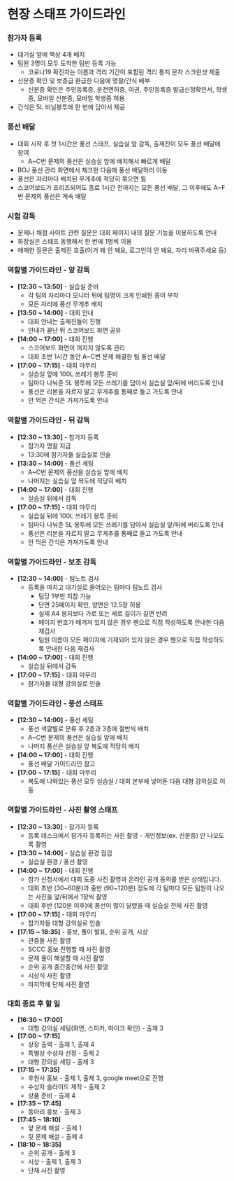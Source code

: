 # 현장 스태프 가이드라인

### 참가자 등록

* 대기실 앞에 책상 4개 배치
* 팀원 3명이 모두 도착한 팀만 등록 가능
  * 코로나19 확진자는 이름과 격리 기간이 포함된 격리 통지 문자 스크린샷 제출
* 신분증 확인 및 보증급 환급한 다음에 명찰/간식 배부
  * 신분증 확인은 주민등록증, 운전면허증, 여권, 주민등록증 발급신청확인서, 학생증, 모바일 신분증, 모바일 학생증 허용
* 간식은 5L 비닐봉투에 한 번에 담아서 제공

### 풍선 배달

* 대회 시작 후 첫 1시간은 풍선 스태프, 실습실 앞 감독, 출제진이 모두 풍선 배달에 참여
  * A~C번 문제의 풍선은 실습실 앞에 배치해서 빠르게 배달
* BOJ 풍선 관리 화면에서 체크한 다음에 풍선 배달하러 이동
* 풍선은 자리마다 배치된 무게추에 적당히 묶으면 됨
* 스코어보드가 프리즈되어도 종료 1시간 전까지는 모든 풍선 배달, 그 이후에도 A~F번 문제의 풍선은 계속 배달

### 시험 감독

* 문제나 채점 사이트 관련 질문은 대회 페이지 내의 질문 기능을 이용하도록 안내
* 화장실은 스태프 동행해서 한 번에 1명씩 이용
* 애매한 질문은 출제진 호출(이거 왜 안 돼요, 로그인이 안 돼요, 자리 바꿔주세요 등)

### 역할별 가이드라인 - 앞 감독

* **[12:30 ~ 13:50]** - 실습실 준비
  * 각 팀의 자리마다 모니터 뒤에 팀명이 크게 인쇄된 종이 부착
  * 모든 자리에 풍선 무게추 배치
* **[13:50 ~ 14:00]** - 대회 안내
  * 대회 안내는 출제진들이 진행
  * 안내가 끝난 뒤 스코어보드 화면 공유
* **[14:00 ~ 17:00]** - 대회 진행
  * 스코어보드 화면이 꺼지지 않도록 관리
  * 대회 초반 1시간 동안 A~C번 문제 해결한 팀 풍선 배달
* **[17:00 ~ 17:15]** - 대회 마무리
  * 실습실 앞에 100L 쓰레기 봉투 준비
  * 팀마다 나눠준 5L 봉투에 모든 쓰레기를 담아서 실습실 앞/뒤에 버리도록 안내
  * 풍선은 리본을 자르지 말고 무게추를 통째로 들고 가도록 안내
  * 안 먹은 간식은 가져가도록 안내

### 역할별 가이드라인 - 뒤 감독

* **[12:30 ~ 13:30]** - 참가자 등록
  * 참가자 명찰 지급
  * 13:30에 참가자들 실습실로 인솔
* **[13:30 ~ 14:00]** - 풍선 세팅
  * A~C번 문제의 풍선을 실습실 앞에 배치
  * 나머지는 실습실 앞 복도에 적당히 배치
* **[14:00 ~ 17:00]** - 대회 진행
  * 실습실 뒤에서 감독
* **[17:00 ~ 17:15]** - 대회 마무리
  * 실습실 뒤에 100L 쓰레기 봉투 준비
  * 팀마다 나눠준 5L 봉투에 모든 쓰레기를 담아서 실습실 앞/뒤에 버리도록 안내
  * 풍선은 리본을 자르지 말고 무게추를 통째로 들고 가도록 안내
  * 안 먹은 간식은 가져가도록 안내

### 역할별 가이드라인 - 보조 감독

* **[12:30 ~ 14:00]** - 팀노트 검사
  * 등록을 마치고 대기실로 들어오는 팀마다 팀노트 검사
    * 팀당 1부만 지참 가능
    * 단면 25페이지 확인, 양면은 12.5장 허용
    * 실제 A4 용지보다 가로 또는 세로 길이가 길면 반려
    * 페이지 번호가 매겨져 있지 않은 경우 펜으로 직접 작성하도록 안내한 다음 재검사
    * 팀원 이름이 모든 페이지에 기재되어 있지 않은 경우 펜으로 직접 작성하도록 안내한 다음 재검사
* **[14:00 ~ 17:00]** - 대회 진행
  * 실습실 뒤에서 감독
* **[17:00 ~ 17:15]** - 대회 마무리
  * 참가자들 대형 강의실로 인솔

### 역할별 가이드라인 - 풍선 스태프

* **[12:30 ~ 14:00]** - 풍선 세팅
  * 풍선 색깔별로 분류 후 2층과 3층에 절반씩 배치
  * A~C번 문제의 풍선은 실습실 앞에 배치
  * 나머지 풍선은 실습실 앞 복도에 적당히 배치
* **[14:00 ~ 17:00]** - 대회 진행
  * 풍선 배달 가이드라인 참고
* **[17:00 ~ 17:15]** - 대회 마무리
  * 복도에 나와있는 풍선 모두 실습실 / 대회 본부에 넣어둔 다음 대형 강의실로 이동

### 역할별 가이드라인 - 사진 촬영 스태프

* **[12:30 ~ 13:30]** - 참가자 등록
  * 등록 데스크에서 참가자 등록하는 사진 촬영 - 개인정보(ex. 신분증) 안 나오도록 촬영
* **[13:30 ~ 14:00]** - 실습실 환경 점검
  * 실습실 환경 / 풍선 촬영
* **[14:00 ~ 17:00]** - 대회 진행
  * 참가 신청서에서 대회 도중 사진 촬영과 온라인 공개 동의를 받은 상태입니다.
  * 대회 초반 (30~60분)과 중반 (90~120분) 정도에 각 팀마다 모든 팀원이 나오는 사진을 앞/뒤에서 1장씩 촬영
  * 대회 후반 (120분 이후)에 풍선이 많이 달렸을 때 실습실 전체 사진 촬영
* **[17:00 ~ 17:15]** - 대회 마무리
  * 참가자들 대형 강의실로 인솔
* **[17:15 ~ 18:35]** - 홍보, 풀이 발표, 순위 공개, 시상
  * 관중들 사진 촬영
  * SCCC 홍보 진행할 때 사진 촬영
  * 문제 풀이 해설할 때 사진 촬영
  * 순위 공개 중간중간에 사진 촬영
  * 시상식 사진 촬영
  * 마지막에 단체 사진 촬영

### 대회 종료 후 할 일

* **[16:30 ~ 17:00]**
  * 대형 강의실 세팅(화면, 스피커, 마이크 확인) - 출제 3
* **[17:00 ~ 17:15]**
  * 상장 출력 - 출제 1, 출제 4
  * 특별상 수상자 선정 - 출제 2
  * 대형 강의실 세팅 - 출제 3
* **[17:15 ~ 17:35]**
  * 후원사 홍보 - 출제 1, 출제 3, google meet으로 진행
  * 수상자 슬라이드 제작 - 출제 2
  * 상품 준비 - 출제 4
* **[17:35 ~ 17:45]**
  * 동아리 홍보 - 출제 3
* **[17:45 ~ 18:10]**
  * 앞 문제 해설 - 출제 1
  * 뒷 문제 해설 - 출제 4
* **[18:10 ~ 18:35]**
  * 순위 공개 - 출제 3
  * 시상 - 출제 1, 출제 3
  * 단체 사진 촬영
